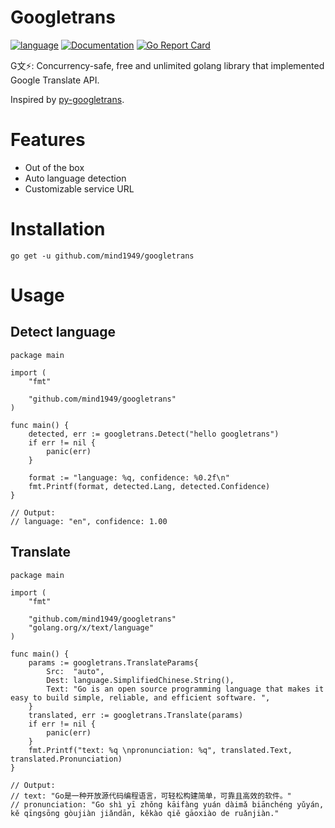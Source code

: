 # Googletrans
[![language](https://img.shields.io/badge/language-Golang-blue)](https://golang.org/)
[![Documentation](https://godoc.org/github.com/mind1949/googletrans?status.svg)](https://godoc.org/github.com/mind1949/googletrans)
[![Go Report Card](https://goreportcard.com/badge/github.com/mind1949/googletrans)](https://goreportcard.com/report/github.com/mind1949/googletrans)

G文⚡️: Concurrency-safe, free and unlimited golang library that implemented Google Translate API.

Inspired by [py-googletrans](https://github.com/ssut/py-googletrans).

# Features
* Out of the box
* Auto language detection
* Customizable service URL
 
# Installation

```
go get -u github.com/mind1949/googletrans
```

# Usage

## Detect language
```golang
package main

import (
	"fmt"

	"github.com/mind1949/googletrans"
)

func main() {
	detected, err := googletrans.Detect("hello googletrans")
	if err != nil {
		panic(err)
	}

	format := "language: %q, confidence: %0.2f\n"
	fmt.Printf(format, detected.Lang, detected.Confidence)
}

// Output:
// language: "en", confidence: 1.00
```

## Translate
```golang
package main

import (
	"fmt"

	"github.com/mind1949/googletrans"
	"golang.org/x/text/language"
)

func main() {
	params := googletrans.TranslateParams{
		Src:  "auto",
		Dest: language.SimplifiedChinese.String(),
		Text: "Go is an open source programming language that makes it easy to build simple, reliable, and efficient software. ",
	}
	translated, err := googletrans.Translate(params)
	if err != nil {
		panic(err)
	}
	fmt.Printf("text: %q \npronunciation: %q", translated.Text, translated.Pronunciation)
}

// Output:
// text: "Go是一种开放源代码编程语言，可轻松构建简单，可靠且高效的软件。"
// pronunciation: "Go shì yī zhǒng kāifàng yuán dàimǎ biānchéng yǔyán, kě qīngsōng gòujiàn jiǎndān, kěkào qiě gāoxiào de ruǎnjiàn."
```
